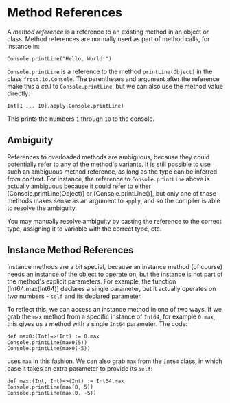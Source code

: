 Method References
=================

A *method reference* is a reference to an existing method in an object or class. Method references
are normally used as part of method calls, for instance in:

    Console.printLine("Hello, World!")

`Console.printLine` is a reference to the method `printLine(Object)` in the class
`frost.io.Console`. The parentheses and argument after the reference make this a *call* to
`Console.printLine`, but we can also use the method value directly:

    Int[1 ... 10].apply(Console.printLine)

This prints the numbers `1` through `10` to the console.

Ambiguity
---------

References to overloaded methods are ambiguous, because they could potentially refer to any of the
method's variants. It is still possible to use such an ambiguous method reference, as long as the
type can be inferred from context. For instance, the reference to `Console.printLine` above is
actually ambiguous because it could refer to either [Console.printLine(Object)] or
[Console.printLine()], but only one of those methods makes sense as an argument to `apply`, and so
the compiler is able to resolve the ambiguity.

You may manually resolve ambiguity by casting the reference to the correct type, assigning it to
variable with the correct type, etc.

Instance Method References
--------------------------

Instance methods are a bit special, because an instance method (of course) needs an instance of the
object to operate on, but the instance is not part of the method's explicit parameters. For example,
the function [Int64.max(Int64)] declares a single parameter, but it actually operates on *two*
numbers - `self` and its declared parameter.

To reflect this, we can access an instance method in one of two ways. If we grab the `max` method
from a specific instance of `Int64`, for example `0.max`, this gives us a method with a single
`Int64` parameter. The code:
    
    def max0:(Int)=>(Int) := 0.max
    Console.printLine(max0(5))
    Console.printLine(max0(-5))

uses `max` in this fashion. We can also grab `max` from the `Int64` class, in which case it takes an
extra parameter to provide its `self`:

    def max:(Int, Int)=>(Int) := Int64.max
    Console.printLine(max(0, 5))
    Console.printLine(max(0, -5))
